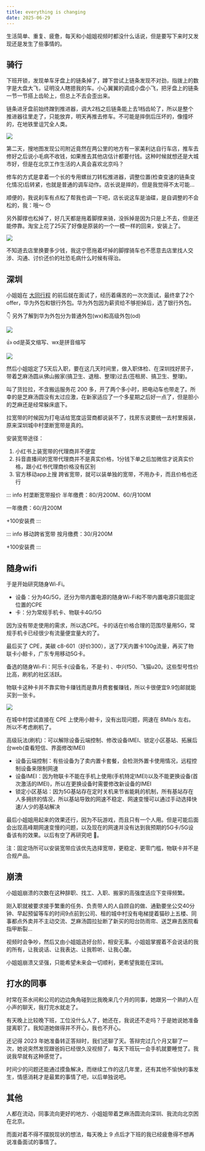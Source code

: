 ```yaml
---
title: everything is changing
date: 2025-06-29
---
```


生活简单、重复、疲惫，每天和小姐姐视频时都没什么话说，但是要写下来时又发现还是发生了些事情的。

## 骑行

下班开锁，发现单车牙盘上的链条掉了，蹲下尝试上链条发现不对劲，指拨上的数字是大盘大飞，证明没人瞎摁我的车。小心翼翼的调成小盘小飞，把牙盘上的链条一节一节搭上齿轮上，但总上不去会歪出来。

链条进牙盘前始终蹭到推进器，调大2档之后链条能上去1档齿轮了，所以是整个推进器往里走了，只能放弃，明天再推去修车。不可能是摔倒后压坏的，像撞坏的，在地铁里诅咒全人类。

![](https://kingan-md-img.oss-cn-guangzhou.aliyuncs.com/blog/20250706112217034.jpg?x-oss-process=image/format,webp/resize,w_640)

第二天，搜地图发现公司附近竟然在两公里的地方有一家美利达自行车店，推车去修好之后说小毛病不收钱，如果推去其他店估计都要付钱。这种时候就想还是大城市好，但是在北京工作生活的人真会喜欢北京吗？

修车的方式是拿着一个长的专用螺丝刀转松推进器，调整位置(检查变速的链条变化情况)后转紧，也就是普通的调车动作。店长说是摔的，但是我觉得不太可能...

顺便的，我说刹车有点松了帮我也调一下吧，店长说这车是油碟，是自调整的不会松的，我：哦～ 😯

另外脚撑也松掉了，好几天都是拖着脚撑来骑，没拆掉是因为只是上不去，但是还能停靠。淘宝上花了25买了好像是原装的一个一模一样的回来，安装上了。

![](https://kingan-md-img.oss-cn-guangzhou.aliyuncs.com/blog/20250706112249805.jpeg?x-oss-process=image/format,webp/resize,w_640)

不知道去店里换要多少钱，我这宁愿拖着坏掉的脚撑骑车也不愿意去店里找人交涉、沟通、讨价还价的社恐毛病什么时候有得治。

## 深圳

小姐姐在 [大同行程](./2025-06-datong) 的前后就在面试了，经历着痛苦的一次次面试，最终拿了2个 offer，华为外包和银行外包。华为外包因为薪资给不够拒掉后，选了银行外包。

👇 另外了解到华为外包分为普通外包(wx)和高级外包(od)

![](https://kingan-md-img.oss-cn-guangzhou.aliyuncs.com/blog/20250629235442447.png?x-oss-process=image/format,webp/resize,w_640)

👍 od是英文缩写、wx是拼音缩写

![](https://kingan-md-img.oss-cn-guangzhou.aliyuncs.com/blog/20250629235757903.png?x-oss-process=image/format,webp/resize,w_640)

然后小姐姐定了5天后入职，要在这几天时间里，做入职体检、在深圳找好房子，带着芝麻汤圆从佛山搬家(搞卫生、退租、整理)过去(签租房、搞卫生、整理)。

叫了货拉拉，不含搬运服务花 200 多，开了两个多小时，把电动车也带走了。所幸的是芝麻汤圆没有太过应激，在新家适应了一个多星期之后好一点了，但是胆小的芝麻还是经常躲床底下。

拉宽带的时候因为打电话给宽度运营商都说装不了，找房东说要统一去村里报装，原来深圳城中村垄断宽带是真的。

安装宽带途径：

1. 小红书上装宽带的代理商并不便宜
2. 抖音直播间的宽带代理商并不是真实价格，1分钱下单之后加微信才说真实价格，跟小红书代理商价格没有区别
3. 官方移动app上搜 跨省宽带，就可以装单独的宽带，不用办卡，而且价格也还行

::: info 村垄断宽带报价
半年缴费：80/月200M、60/月100M

一年缴费：60/月200M

+100安装费
:::

::: info 移动跨省宽带
按月缴费：30/月200M

+100安装费
:::

## 随身wifi

于是开始研究随身Wi-Fi。

- 设备：分为4G/5G，还分为带内置电源的随身Wi-Fi和不带内置电源只能固定位置的CPE
- 卡：分为常规手机卡、物联卡4G/5G

因为没有带走使用的需求，所以选CPE。卡的话在价格合理的范围尽量用5G，常规手机卡已经很少有流量便宜量大的了。

最后买了 CPE，美碳 c8-601（好价300），送了7天内置卡100g流量，再买了物联卡小鲸卡，广东专用移动5G卡。

备选的随身Wi-Fi：阿乐卡(设备名，不是卡) 、中兴f50、飞猫u20。这些型号性价比高，刷机的社区活跃。

物联卡这种卡并不靠实物卡赚钱而是靠月费套餐赚钱，所以卡很便宜9.9包邮就能买到一张卡。

![](https://kingan-md-img.oss-cn-guangzhou.aliyuncs.com/blog/20250630000147647.png?x-oss-process=image/format,webp/resize,w_640)

在城中村尝试直接在 CPE 上使用小鲸卡，没有出现问题，网速在 8Mb/s 左右。所以不考虑刷机了。

高级玩法(刷机)：可以解除设备云端控制、修改设备IMEI、锁定小区基站、拓展后台web(查看短信、界面修改IMEI)

- 设备云端控制：有些设备为了卖内置卡套餐，会检测外置卡使用情况，远程控制设备来限制网速
- 设备IMEI：因为物联卡不能在手机上使用(手机特定IMEI)以及不能更换设备(首次激活的IMEI)，所以在更换设备时需要修改新设备的IMEI
- 锁定小区基站：因为5G基站存在定时关机来节省能耗的机制，所有基站存在人多拥挤的情况，所以基站导致的网速不稳定、网速变慢可以通过手动选择快速/人少的基站解决

最后小姐姐用起来的效果还行，因为不玩游戏，而且只有一个人用。但是可能后面会出现高峰期网速变慢的问题，以及现在的网速并没有达到我预期的5G卡/5G设备该有的效果。以后有空了再研究吧 🤔。

注：固定场所可以安装宽带应该优先选择宽带，更稳定、更零门槛，物联卡并不是合规产品。

## 崩溃

小姐姐崩溃的次数在这种辞职、找工、入职、搬家的高强度适应下变得频繁。

刚入职就被要求接手繁重的任务、负责带人的人自顾自的做、通勤要坐公交40分钟、早起预留等车的时间9点前到公司、租的城中村没有电梯提着猫砂上五楼、同事都点外卖并不主动交流、芝麻汤圆拉扯断了新买的阳台防雨帘、送芝麻去医院看指甲断裂...

视频时会争吵，然后又由小姐姐造好台阶，相安无事。小姐姐掌握着不会说话的我的所有，让我说话、让我表达、让我聆听、让我心酸。

小姐姐崩溃又坚强，只能希望未来会一切顺利，更希望我能在深圳。

## 打水的同事

时常在茶水间和公司的边边角角碰到比我晚来几个月的同事，她跟另一个熟的人在小声的聊天，我打完水就走了。

有天晚上比较晚下班，工位没什么人了，她还在，我说还不走吗？于是她说她准备提离职了。我知道她做得并不开心，我也不开心。

还记得 2023 年她准备转正答辩时，我们还聊了天。答辩完过几个月又聊了一次，她说突然发现跟爸妈已经很久没视频了，每天下班玩一会手机就要睡觉了。我说我早就有这种感觉了。

时间少的问题还能通过摸鱼解决，而继续工作的这几年里，还有其他不愉快的事发生，情感消耗才是最累的事情了吧，以后单独说吧。

## 其他

人都在流动，同事流向更好的地方、小姐姐带着芝麻汤圆流向深圳、我流向北京困在北京。

而面对着不得不摆脱现状的想法，每天晚上 9 点后才下班的我已经疲惫得不想再说准备面试的事情了。
